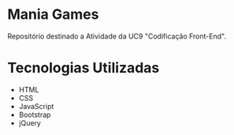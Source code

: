 # Mania Games

Repositório destinado a Atividade da UC9 "Codificação Front-End".

# Tecnologias Utilizadas

- HTML
- CSS
- JavaScript
- Bootstrap
- jQuery

